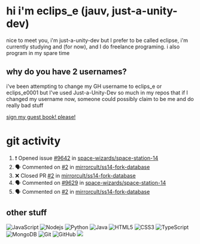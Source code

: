 # hi i'm eclips_e (jauv, just-a-unity-dev)
nice to meet you, i'm just-a-unity-dev but I prefer to be called eclipse, i'm currently studying and (for now), and I do freelance programing. i also program in my spare time

## why do you have 2 usernames?
i've been attempting to change my GH username to eclips_e or eclips_e0001 but I've used Just-a-Unity-Dev so much in my repos that if I changed my username now, someone could possibly claim to be me and do really bad stuff

[sign my guest book! please!](https://github.com/Just-a-Unity-Dev/Just-a-Unity-Dev/issues/new?&body=Sign%20my%20guest%20book%20by%20placing%20your%20name%20in%20the%20title,%20how%27d%20you%20get%20to%20this%20page%20and%20why?%20Don%27t%20forget%20you%20have%20an%20entire%20notebook%20in%20your%20hands!)


# git activity
<!--START_SECTION:activity-->
1. ❗️ Opened issue [#9642](https://github.com/space-wizards/space-station-14/issues/9642) in [space-wizards/space-station-14](https://github.com/space-wizards/space-station-14)
2. 🗣 Commented on [#2](https://github.com/mirrorcult/ss14-fork-database/issues/2) in [mirrorcult/ss14-fork-database](https://github.com/mirrorcult/ss14-fork-database)
3. ❌ Closed PR [#2](https://github.com/mirrorcult/ss14-fork-database/pull/2) in [mirrorcult/ss14-fork-database](https://github.com/mirrorcult/ss14-fork-database)
4. 🗣 Commented on [#9629](https://github.com/space-wizards/space-station-14/issues/9629) in [space-wizards/space-station-14](https://github.com/space-wizards/space-station-14)
5. 🗣 Commented on [#2](https://github.com/mirrorcult/ss14-fork-database/issues/2) in [mirrorcult/ss14-fork-database](https://github.com/mirrorcult/ss14-fork-database)
<!--END_SECTION:activity-->

## other stuff

![JavaScript](https://img.shields.io/badge/-JavaScript-black?style=flat-square&logo=javascript)
![Nodejs](https://img.shields.io/badge/-Nodejs-black?style=flat-square&logo=Node.js)
![Python](https://img.shields.io/badge/-Python-black?style=flat-square&logo=Python)
![Java](https://img.shields.io/badge/-java-E34A86?style=flat-square&logo=java)
![HTML5](https://img.shields.io/badge/-HTML5-E34F26?style=flat-square&logo=html5&logoColor=white)
![CSS3](https://img.shields.io/badge/-CSS3-1572B6?style=flat-square&logo=css3)
![TypeScript](https://img.shields.io/badge/-TypeScript-007ACC?style=flat-square&logo=typescript)
![MongoDB](https://img.shields.io/badge/-MongoDB-black?style=flat-square&logo=mongodb)
![Git](https://img.shields.io/badge/-Git-black?style=flat-square&logo=git)
![GitHub](https://img.shields.io/badge/-GitHub-181717?style=flat-square&logo=github)
![](https://github-profile-summary-cards.vercel.app/api/cards/profile-details?username=Just-a-Unity-Dev&theme=solarized_dark)
